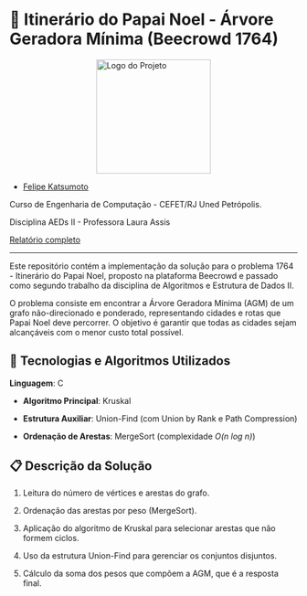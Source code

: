 # 🎄 Itinerário do Papai Noel - Árvore Geradora Mínima (Beecrowd 1764)
<img src="https://www.cefet-rj.br/attachments/article/431/vert_azul.png" alt="Logo do Projeto" width="200" style="display: block; margin: auto;"/>

- [Felipe Katsumoto](https://github.com/FeKatsu)

Curso de Engenharia de Computação - CEFET/RJ Uned Petrópolis.

Disciplina AEDs II - Professora Laura Assis

[Relatório completo](./Relatório_AEDS_II_2.pdf)

---

Este repositório contém a implementação da solução para o problema 1764 - Itinerário do Papai Noel, proposto na plataforma Beecrowd e passado como segundo trabalho da disciplina de Algoritmos e Estrutura de Dados II.

O problema consiste em encontrar a Árvore Geradora Mínima (AGM) de um grafo não-direcionado e ponderado, representando cidades e rotas que Papai Noel deve percorrer. O objetivo é garantir que todas as cidades sejam alcançáveis com o menor custo total possível.

## 🚀 Tecnologias e Algoritmos Utilizados

**Linguagem**: C
* **Algoritmo Principal**: Kruskal

* **Estrutura Auxiliar**: Union-Find (com Union by Rank e Path Compression)

* **Ordenação de Arestas**: MergeSort (complexidade _O(n log n)_)

## 📋 Descrição da Solução

1. Leitura do número de vértices e arestas do grafo.

2. Ordenação das arestas por peso (MergeSort).

3. Aplicação do algoritmo de Kruskal para selecionar arestas que não formem ciclos.

4. Uso da estrutura Union-Find para gerenciar os conjuntos disjuntos.

5. Cálculo da soma dos pesos que compõem a AGM, que é a resposta final.
